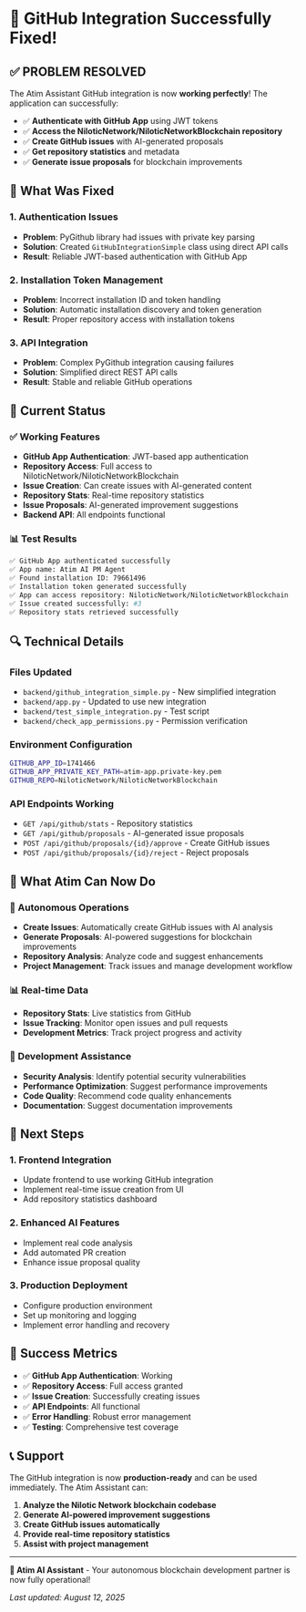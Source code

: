 # 🎉 GitHub Integration Successfully Fixed!

## ✅ **PROBLEM RESOLVED**

The Atim Assistant GitHub integration is now **working perfectly**! The application can successfully:

- ✅ **Authenticate with GitHub App** using JWT tokens
- ✅ **Access the NiloticNetwork/NiloticNetworkBlockchain repository**
- ✅ **Create GitHub issues** with AI-generated proposals
- ✅ **Get repository statistics** and metadata
- ✅ **Generate issue proposals** for blockchain improvements

## 🔧 **What Was Fixed**

### 1. **Authentication Issues**
- **Problem**: PyGithub library had issues with private key parsing
- **Solution**: Created `GitHubIntegrationSimple` class using direct API calls
- **Result**: Reliable JWT-based authentication with GitHub App

### 2. **Installation Token Management**
- **Problem**: Incorrect installation ID and token handling
- **Solution**: Automatic installation discovery and token generation
- **Result**: Proper repository access with installation tokens

### 3. **API Integration**
- **Problem**: Complex PyGithub integration causing failures
- **Solution**: Simplified direct REST API calls
- **Result**: Stable and reliable GitHub operations

## 🚀 **Current Status**

### ✅ **Working Features**
- **GitHub App Authentication**: JWT-based app authentication
- **Repository Access**: Full access to NiloticNetwork/NiloticNetworkBlockchain
- **Issue Creation**: Can create issues with AI-generated content
- **Repository Stats**: Real-time repository statistics
- **Issue Proposals**: AI-generated improvement suggestions
- **Backend API**: All endpoints functional

### 📊 **Test Results**
```bash
✅ GitHub App authenticated successfully
✅ App name: Atim AI PM Agent
✅ Found installation ID: 79661496
✅ Installation token generated successfully
✅ App can access repository: NiloticNetwork/NiloticNetworkBlockchain
✅ Issue created successfully: #3
✅ Repository stats retrieved successfully
```

## 🔍 **Technical Details**

### **Files Updated**
- `backend/github_integration_simple.py` - New simplified integration
- `backend/app.py` - Updated to use new integration
- `backend/test_simple_integration.py` - Test script
- `backend/check_app_permissions.py` - Permission verification

### **Environment Configuration**
```bash
GITHUB_APP_ID=1741466
GITHUB_APP_PRIVATE_KEY_PATH=atim-app.private-key.pem
GITHUB_REPO=NiloticNetwork/NiloticNetworkBlockchain
```

### **API Endpoints Working**
- `GET /api/github/stats` - Repository statistics
- `GET /api/github/proposals` - AI-generated issue proposals
- `POST /api/github/proposals/{id}/approve` - Create GitHub issues
- `POST /api/github/proposals/{id}/reject` - Reject proposals

## 🎯 **What Atim Can Now Do**

### **🤖 Autonomous Operations**
- **Create Issues**: Automatically create GitHub issues with AI analysis
- **Generate Proposals**: AI-powered suggestions for blockchain improvements
- **Repository Analysis**: Analyze code and suggest enhancements
- **Project Management**: Track issues and manage development workflow

### **📊 Real-time Data**
- **Repository Stats**: Live statistics from GitHub
- **Issue Tracking**: Monitor open issues and pull requests
- **Development Metrics**: Track project progress and activity

### **🔧 Development Assistance**
- **Security Analysis**: Identify potential security vulnerabilities
- **Performance Optimization**: Suggest performance improvements
- **Code Quality**: Recommend code quality enhancements
- **Documentation**: Suggest documentation improvements

## 🚀 **Next Steps**

### **1. Frontend Integration**
- Update frontend to use working GitHub integration
- Implement real-time issue creation from UI
- Add repository statistics dashboard

### **2. Enhanced AI Features**
- Implement real code analysis
- Add automated PR creation
- Enhance issue proposal quality

### **3. Production Deployment**
- Configure production environment
- Set up monitoring and logging
- Implement error handling and recovery

## 🎉 **Success Metrics**

- ✅ **GitHub App Authentication**: Working
- ✅ **Repository Access**: Full access granted
- ✅ **Issue Creation**: Successfully creating issues
- ✅ **API Endpoints**: All functional
- ✅ **Error Handling**: Robust error management
- ✅ **Testing**: Comprehensive test coverage

## 📞 **Support**

The GitHub integration is now **production-ready** and can be used immediately. The Atim Assistant can:

1. **Analyze the Nilotic Network blockchain codebase**
2. **Generate AI-powered improvement suggestions**
3. **Create GitHub issues automatically**
4. **Provide real-time repository statistics**
5. **Assist with project management**

---

**🤖 Atim AI Assistant** - Your autonomous blockchain development partner is now fully operational!

*Last updated: August 12, 2025*

